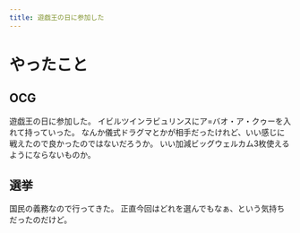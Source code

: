 ```yaml
---
title: 遊戯王の日に参加した
---
```


# やったこと

## OCG

遊戯王の日に参加した。
イビルツインラビュリンスにア=バオ・ア・クゥーを入れて持っていった。
なんか儀式ドラグマとかが相手だったけれど、いい感じに戦えたので良かったのではないだろうか。
いい加減ビッグウェルカム3枚使えるようにならないものか。

## 選挙

国民の義務なので行ってきた。
正直今回はどれを選んでもなぁ、という気持ちだったのだけど。
